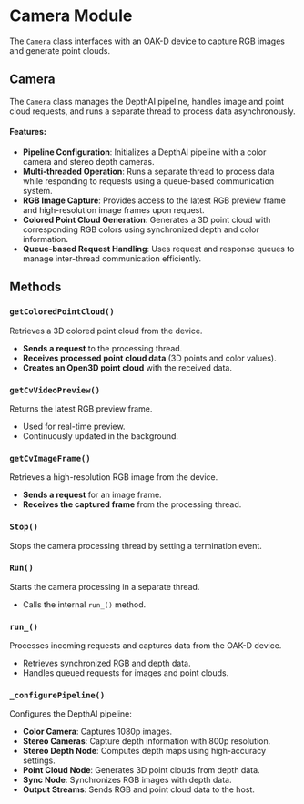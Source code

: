 # Camera Module
The `Camera` class interfaces with an OAK-D device to capture RGB images and generate point clouds.

## Camera
The `Camera` class manages the DepthAI pipeline, handles image and point cloud requests, and runs a separate thread to process data asynchronously.

#### Features:
- **Pipeline Configuration**: Initializes a DepthAI pipeline with a color camera and stereo depth cameras.
- **Multi-threaded Operation**: Runs a separate thread to process data while responding to requests using a queue-based communication system.
- **RGB Image Capture**: Provides access to the latest RGB preview frame and high-resolution image frames upon request.
- **Colored Point Cloud Generation**: Generates a 3D point cloud with corresponding RGB colors using synchronized depth and color information.
- **Queue-based Request Handling**: Uses request and response queues to manage inter-thread communication efficiently.

## Methods
### `getColoredPointCloud()`
Retrieves a 3D colored point cloud from the device.
- **Sends a request** to the processing thread.
- **Receives processed point cloud data** (3D points and color values).
- **Creates an Open3D point cloud** with the received data.

### `getCvVideoPreview()`
Returns the latest RGB preview frame.
- Used for real-time preview.
- Continuously updated in the background.

### `getCvImageFrame()`
Retrieves a high-resolution RGB image from the device.
- **Sends a request** for an image frame.
- **Receives the captured frame** from the processing thread.

### `Stop()`
Stops the camera processing thread by setting a termination event.

### `Run()`
Starts the camera processing in a separate thread.
- Calls the internal `run_()` method.

### `run_()`
Processes incoming requests and captures data from the OAK-D device.
- Retrieves synchronized RGB and depth data.
- Handles queued requests for images and point clouds.

### `_configurePipeline()`
Configures the DepthAI pipeline:
- **Color Camera**: Captures 1080p images.
- **Stereo Cameras**: Capture depth information with 800p resolution.
- **Stereo Depth Node**: Computes depth maps using high-accuracy settings.
- **Point Cloud Node**: Generates 3D point clouds from depth data.
- **Sync Node**: Synchronizes RGB images with depth data.
- **Output Streams**: Sends RGB and point cloud data to the host.


